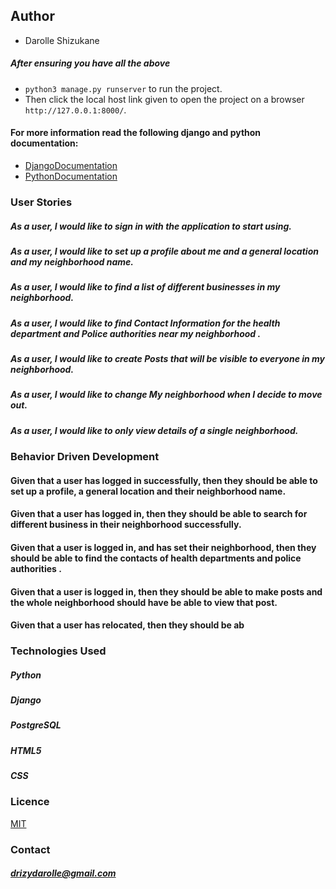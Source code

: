 ## Author
* Darolle Shizukane
##### After ensuring you have all the above
  - ```python3 manage.py runserver``` to run the project.
  - Then click the local host link given to open the project on a browser ```http://127.0.0.1:8000/```.


#### For more information read the following django and python documentation:
  - [DjangoDocumentation](https://docs.djangoproject.com/en/1.11/intro/install/)
  - [PythonDocumentation](https://www.python.org/doc/)


### User Stories
##### As a user, I would like to sign in with the application to start using.
##### As a user, I would like to set up a profile about me and a general location and my neighborhood name.
##### As a user, I would like to find a list of different businesses in my neighborhood.
##### As a user, I would like to find Contact Information for the health department and Police authorities near my neighborhood .
##### As a user, I would like to create Posts that will be visible to everyone in my neighborhood.
##### As a user, I would like to change My neighborhood when I decide to move out.
##### As a user, I would like to only view details of a single neighborhood.

### Behavior Driven Development
#### Given that a user has logged  in successfully, then they should be able to set up a profile, a general location and their neighborhood name.
#### Given that a user has logged in, then they should be able to search for different business in their neighborhood successfully.
#### Given that a user is logged in, and has set their neighborhood, then they should be able to find the contacts of health departments and police authorities .
#### Given that a user is logged in, then they should be able to make posts and the whole neighborhood should have be able to view that post.
#### Given that a user has relocated, then they should be ab


### Technologies Used
##### Python
##### Django
##### PostgreSQL
##### HTML5
##### CSS


### Licence
[MIT](LICENSE)


### Contact
##### drizydarolle@gmail.com